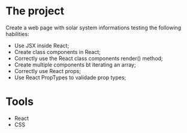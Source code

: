 # The project

Create a web page with solar system informations testing the following habilities:

* Use JSX inside React;
* Create class components in React;
* Correctly use the React class components render() method;
* Create multiple components bt iterating an array;
* Correctly use React props;
* Use React PropTypes to validade prop types;


# Tools 

* React
* CSS
